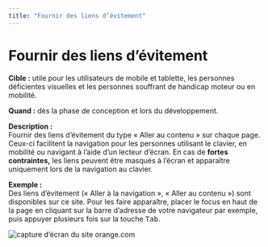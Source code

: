 ```yaml
---
title: "Fournir des liens d’évitement"
---
```


# Fournir des liens d’évitement

**Cible&nbsp;:** utile pour les utilisateurs de mobile et tablette, les personnes déficientes visuelles et les personnes souffrant de handicap moteur ou en mobilité.  

**Quand&nbsp;:** dès la phase de conception et lors du développement.

**Description&nbsp;:**  
Fournir des liens d’évitement du type «&nbsp;Aller au contenu&nbsp;» sur chaque page. Ceux-ci facilitent la navigation pour les personnes utilisant le clavier, en mobilité ou navigant à l’aide d’un lecteur d’écran. En cas de **fortes contraintes,** les liens peuvent être masqués à l’écran et apparaître uniquement lors de la navigation au clavier.

**Exemple&nbsp;:**  
Des liens d’évitement («&nbsp;Aller à la navigation&nbsp;», «&nbsp;Aller au contenu&nbsp;») sont disponibles sur ce site.
Pour les faire apparaître, placer le focus en haut de la page en cliquant sur la barre d’adresse de votre navigateur par exemple, puis appuyer plusieurs fois sur la touche <kbd>Tab</kbd>.

![capture d’écran du site orange.com](images/skiplink.png)
